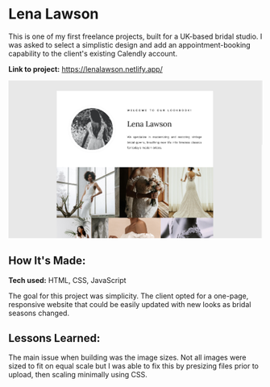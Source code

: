 # Lena Lawson 
This is one of my first freelance projects, built for a UK-based bridal studio.  I was asked to select a simplistic design and add an appointment-booking capability to the client's existing Calendly account.

**Link to project:** https://lenalawson.netlify.app/

![Project Screenshot](https://github.com/gwendolyn954/lawson-bridal/blob/main/assets/images/LL-main.png)

## How It's Made:

**Tech used:** HTML, CSS, JavaScript

The goal for this project was simplicity.  The client opted for a one-page, responsive website that could be easily updated with new looks as bridal seasons changed.


## Lessons Learned:

The main issue when building was the image sizes.  Not all images were sized to fit on equal scale but I was able to fix this by presizing files prior to upload, then scaling minimally using CSS.  
